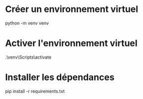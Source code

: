 # Créer un environnement virtuel
python -m venv venv

# Activer l'environnement virtuel
.\venv\Scripts\activate

# Installer les dépendances
pip install -r requirements.txt